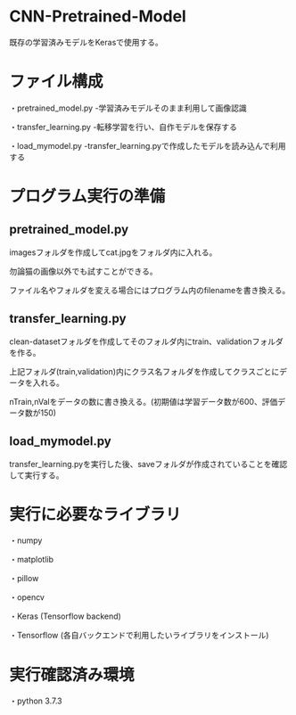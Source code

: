 # CNN-Pretrained-Model
既存の学習済みモデルをKerasで使用する。

# ファイル構成
・pretrained_model.py
  -学習済みモデルそのまま利用して画像認識
  
・transfer_learning.py
  -転移学習を行い、自作モデルを保存する
  
・load_mymodel.py
  -transfer_learning.pyで作成したモデルを読み込んで利用する
  
# プログラム実行の準備
## pretrained_model.py

imagesフォルダを作成してcat.jpgをフォルダ内に入れる。

勿論猫の画像以外でも試すことができる。

ファイル名やフォルダを変える場合にはプログラム内のfilenameを書き換える。

## transfer_learning.py

clean-datasetフォルダを作成してそのフォルダ内にtrain、validationフォルダを作る。

上記フォルダ(train,validation)内にクラス名フォルダを作成してクラスごとにデータを入れる。

nTrain,nValをデータの数に書き換える。(初期値は学習データ数が600、評価データ数が150)

## load_mymodel.py

transfer_learning.pyを実行した後、saveフォルダが作成されていることを確認して実行する。

# 実行に必要なライブラリ
・numpy

・matplotlib

・pillow

・opencv

・Keras (Tensorflow backend)

・Tensorflow (各自バックエンドで利用したいライブラリをインストール)

# 実行確認済み環境
・python 3.7.3
